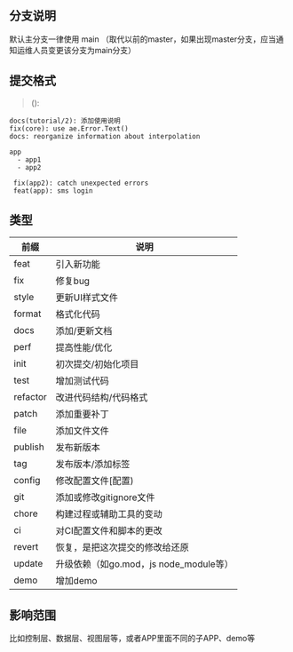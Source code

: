 ## 分支说明
默认主分支一律使用 main （取代以前的master，如果出现master分支，应当通知运维人员变更该分支为main分支）

## 提交格式
> <type>(<scope>):<subject>
```
docs(tutorial/2): 添加使用说明
fix(core): use ae.Error.Text()
docs: reorganize information about interpolation

app
  - app1
  - app2
  
 fix(app2): catch unexpected errors
 feat(app): sms login
```
## <type> 类型

| 前缀       | 说明                            |
|----------|-------------------------------|
| feat     | 引入新功能                         |
| fix      | 修复bug                         |
| style    | 更新UI样式文件                      | 
| format   | 格式化代码                         |
| docs     | 添加/更新文档                       |
| perf     | 提高性能/优化                       |
| init     | 初次提交/初始化项目                    |
| test     | 增加测试代码                        |
| refactor | 改进代码结构/代码格式                   |
| patch    | 添加重要补丁                        |
| file     | 添加文件文件                        |
| publish  | 发布新版本                         |
| tag      | 发布版本/添加标签                     |
| config   | 修改配置文件[配置)                    |
| git      | 添加或修改gitignore文件              |
| chore    | 构建过程或辅助工具的变动                  |
| ci       | 对CI配置文件和脚本的更改                 |
| revert   | 恢复，是把这次提交的修改给还原               |
| update   | 升级依赖（如go.mod，js node_module等） |
| demo     | 增加demo                        |

## <scope> 影响范围
比如控制层、数据层、视图层等，或者APP里面不同的子APP、demo等